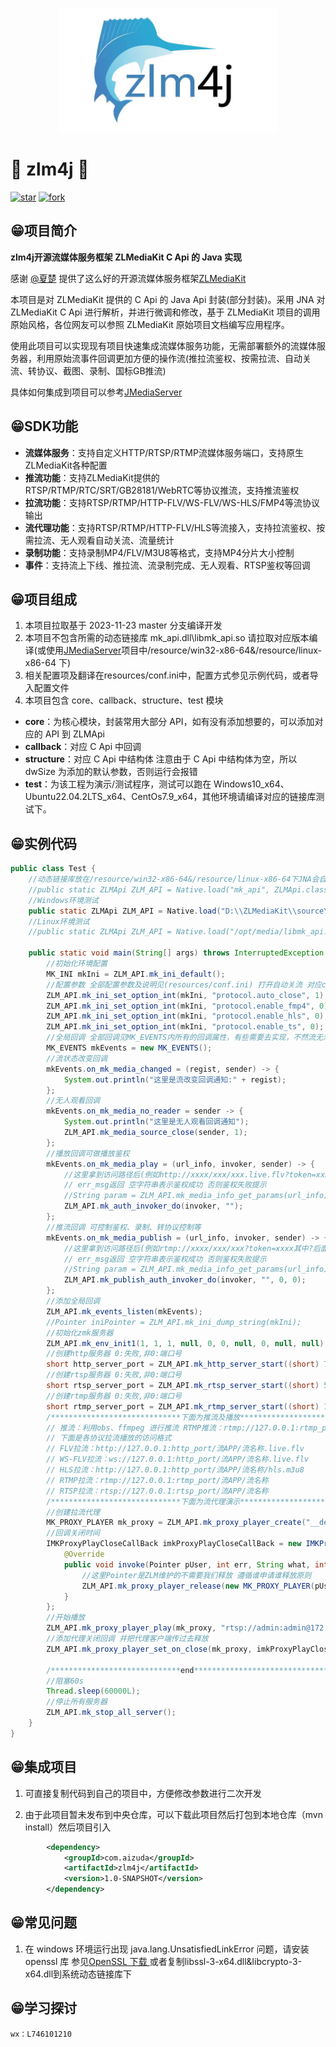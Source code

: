 <p align="center">
  <a href="https://www.easyretry.com">
   <img alt="zlm4j-Logo" src="doc/images/logo.jpg" width="350px">
  </a>
</p>

# 📌 zlm4j 📌
[![star](https://gitee.com/aizuda/zlm4j/badge/star.svg?theme=white)](https://gitee.com/aizuda/zlm4j/stargazers)  [![fork](https://gitee.com/aizuda/zlm4j/badge/fork.svg?theme=white)](https://gitee.com/aizuda/zlm4j/members)
## 😁项目简介

**zlm4j开源流媒体服务框架 ZLMediaKit C Api 的 Java 实现**

感谢 [@夏楚](https://github.com/xia-chu) 提供了这么好的开源流媒体服务框架[ZLMediaKit ](https://github.com/ZLMediaKit/ZLMediaKit)

本项目是对 ZLMediaKit 提供的 C Api 的 Java Api 封装(部分封装)。采用 JNA 对 ZLMediaKit C Api 进行解析，并进行微调和修改，基于 ZLMediaKit 项目的调用原始风格，各位网友可以参照 ZLMediaKit 原始项目文档编写应用程序。

使用此项目可以实现现有项目快速集成流媒体服务功能，无需部署额外的流媒体服务器，利用原始流事件回调更加方便的操作流(推拉流鉴权、按需拉流、自动关流、转协议、截图、录制、国标GB推流)

具体如何集成到项目可以参考[JMediaServer](https://github.com/lidaofu-hub/j_media_server)

## 😁SDK功能
- **流媒体服务**：支持自定义HTTP/RTSP/RTMP流媒体服务端口，支持原生ZLMediaKit各种配置
- **推流功能**：支持ZLMediaKit提供的RTSP/RTMP/RTC/SRT/GB28181/WebRTC等协议推流，支持推流鉴权
- **拉流功能**：支持RTSP/RTMP/HTTP-FLV/WS-FLV/WS-HLS/FMP4等流协议输出
- **流代理功能**：支持RTSP/RTMP/HTTP-FLV/HLS等流接入，支持拉流鉴权、按需拉流、无人观看自动关流、流量统计
- **录制功能**：支持录制MP4/FLV/M3U8等格式，支持MP4分片大小控制
- **事件**：支持流上下线、推拉流、流录制完成、无人观看、RTSP鉴权等回调

## 😁项目组成

1. 本项目拉取基于 2023-11-23 master 分支编译开发
2. 本项目不包含所需的动态链接库 mk_api.dll\libmk_api.so 请拉取对应版本编译(或使用[JMediaServer](https://github.com/lidaofu-hub/j_media_server)项目中/resource/win32-x86-64&/resource/linux-x86-64 下)
3. 相关配置项及翻译在resources/conf.ini中，配置方式参见示例代码，或者导入配置文件
3. 本项目包含 core、callback、structure、test 模块
- **core**：为核心模块，封装常用大部分 API，如有没有添加想要的，可以添加对应的 API 到 ZLMApi
- **callback**：对应 C Api 中回调
- **structure**：对应 C Api 中结构体 注意由于 C Api 中结构体为空，所以 dwSize 为添加的默认参数，否则运行会报错
- **test**：为该工程为演示/测试程序，测试可以跑在 Windows10_x64、Ubuntu22.04.2LTS_x64、CentOs7.9_x64，其他环境请编译对应的链接库测试下。

## 😁实例代码

``` java
public class Test {
    //动态链接库放在/resource/win32-x86-64&/resource/linux-x86-64下JNA会自动查找目录
    //public static ZLMApi ZLM_API = Native.load("mk_api", ZLMApi.class);
    //Windows环境测试
    public static ZLMApi ZLM_API = Native.load("D:\\ZLMediaKit\\source\\release\\windows\\Debug\\mk_api.dll", ZLMApi.class);
    //Linux环境测试
    //public static ZLMApi ZLM_API = Native.load("/opt/media/libmk_api.so", ZLMApi.class);

    public static void main(String[] args) throws InterruptedException {
        //初始化环境配置
        MK_INI mkIni = ZLM_API.mk_ini_default();
        //配置参数 全部配置参数及说明见(resources/conf.ini) 打开自动关流 对应conf.ini中配置[protocol] auto_close
        ZLM_API.mk_ini_set_option_int(mkIni, "protocol.auto_close", 1);
        ZLM_API.mk_ini_set_option_int(mkIni, "protocol.enable_fmp4", 0);
        ZLM_API.mk_ini_set_option_int(mkIni, "protocol.enable_hls", 0);
        ZLM_API.mk_ini_set_option_int(mkIni, "protocol.enable_ts", 0);
        //全局回调 全部回调见MK_EVENTS内所有的回调属性，有些需要去实现，不然流无法播放或者无法推流
        MK_EVENTS mkEvents = new MK_EVENTS();
        //流状态改变回调
        mkEvents.on_mk_media_changed = (regist, sender) -> {
            System.out.println("这里是流改变回调通知:" + regist);
        };
        //无人观看回调
        mkEvents.on_mk_media_no_reader = sender -> {
            System.out.println("这里是无人观看回调通知");
            ZLM_API.mk_media_source_close(sender, 1);
        };
        //播放回调可做播放鉴权
        mkEvents.on_mk_media_play = (url_info, invoker, sender) -> {
            //这里拿到访问路径后(例如http://xxxx/xxx/xxx.live.flv?token=xxxx其中?后面就是拿到的参数)的参数
            // err_msg返回 空字符串表示鉴权成功 否则鉴权失败提示
            //String param = ZLM_API.mk_media_info_get_params(url_info);
            ZLM_API.mk_auth_invoker_do(invoker, "");
        };
        //推流回调 可控制鉴权、录制、转协议控制等
        mkEvents.on_mk_media_publish = (url_info, invoker, sender) -> {
            //这里拿到访问路径后(例如rtmp://xxxx/xxx/xxx?token=xxxx其中?后面就是拿到的参数)的参数
            // err_msg返回 空字符串表示鉴权成功 否则鉴权失败提示
            //String param = ZLM_API.mk_media_info_get_params(url_info);
            ZLM_API.mk_publish_auth_invoker_do(invoker, "", 0, 0);
        };
        //添加全局回调
        ZLM_API.mk_events_listen(mkEvents);
        //Pointer iniPointer = ZLM_API.mk_ini_dump_string(mkIni);
        //初始化zmk服务器
        ZLM_API.mk_env_init1(1, 1, 1, null, 0, 0, null, 0, null, null);
        //创建http服务器 0:失败,非0:端口号
        short http_server_port = ZLM_API.mk_http_server_start((short) 7788, 0);
        //创建rtsp服务器 0:失败,非0:端口号
        short rtsp_server_port = ZLM_API.mk_rtsp_server_start((short) 554, 0);
        //创建rtmp服务器 0:失败,非0:端口号
        short rtmp_server_port = ZLM_API.mk_rtmp_server_start((short) 1935, 0);
        /*****************************下面为推流及播放********************************/
        // 推流：利用obs、ffmpeg 进行推流 RTMP推流：rtmp://127.0.0.1:rtmp_port/流APP/流名称  RTSP推流：rtsp://127.0.0.1:rtsp_port/流APP/流名称
        // 下面是各协议拉流播放的访问格式
        // FLV拉流：http://127.0.0.1:http_port/流APP/流名称.live.flv
        // WS-FLV拉流：ws://127.0.0.1:http_port/流APP/流名称.live.flv
        // HLS拉流：http://127.0.0.1:http_port/流APP/流名称/hls.m3u8
        // RTMP拉流：rtmp://127.0.0.1:rtmp_port/流APP/流名称
        // RTSP拉流：rtsp://127.0.0.1:rtsp_port/流APP/流名称
        /*****************************下面为流代理演示********************************/
        //创建拉流代理
        MK_PROXY_PLAYER mk_proxy = ZLM_API.mk_proxy_player_create("__defaultVhost__", "live", "test", 0, 0);
        //回调关闭时间
        IMKProxyPlayCloseCallBack imkProxyPlayCloseCallBack = new IMKProxyPlayCloseCallBack() {
            @Override
            public void invoke(Pointer pUser, int err, String what, int sys_err) {
                //这里Pointer是ZLM维护的不需要我们释放 遵循谁申请谁释放原则
                ZLM_API.mk_proxy_player_release(new MK_PROXY_PLAYER(pUser));
            }
        };
        //开始播放
        ZLM_API.mk_proxy_player_play(mk_proxy, "rtsp://admin:admin@172.16.6.236/h264/ch1/main/av_stream");
        //添加代理关闭回调 并把代理客户端传过去释放
        ZLM_API.mk_proxy_player_set_on_close(mk_proxy, imkProxyPlayCloseCallBack, mk_proxy.getPointer());

        /*****************************end********************************/
        //阻塞60s
        Thread.sleep(60000L);
        //停止所有服务器
        ZLM_API.mk_stop_all_server();
    }
}


```

## 😁集成项目

1. 可直接复制代码到自己的项目中，方便修改参数进行二次开发

2. 由于此项目暂未发布到中央仓库，可以下载此项目然后打包到本地仓库（mvn install）然后项目引入

``` xml
        <dependency>
            <groupId>com.aizuda</groupId>
            <artifactId>zlm4j</artifactId>
            <version>1.0-SNAPSHOT</version>
        </dependency>
```



## 😁常见问题

1. 在 windows 环境运行出现 java.lang.UnsatisfiedLinkError 问题，请安装 openssl 库 参见[OpenSSL 下载 ](https://slproweb.com/products/Win32OpenSSL.html) 或者复制libssl-3-x64.dll&libcrypto-3-x64.dll到系统动态链接库下

## 😁学习探讨

    wx：L746101210

